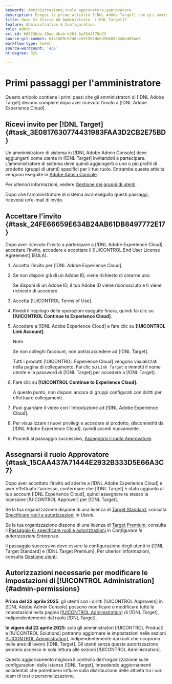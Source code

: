 ```yaml
---
keywords: Amministrazione;ruolo approvatore;approvatore
description: Esegui le prime attività [!DNL Adobe Target] che gli amministratori devono eseguire dopo aver ricevuto l'invito via e-mail a [!DNL Adobe Experience Cloud].
title: Dove Si Inizia Ad Amministrare  [!DNL Target]?
feature: Administration & Configuration
role: Admin
exl-id: b60236da-20ae-4bab-b261-6a33d2f70e23
source-git-commit: 614fd89c9746ce55f502debd5b689c34de400ae5
workflow-type: tm+mt
source-wordcount: '436'
ht-degree: 32%

---
```


# Primi passaggi per l&#39;amministratore

Questo articolo contiene i primi passi che gli amministratori di [!DNL Adobe Target] devono compiere dopo aver ricevuto l&#39;invito a [!DNL Adobe Experience Cloud].

## Ricevi invito per [!DNL Target] {#task_3E0817630774431983FAA3D2CB2E75BD}

Un amministratore di sistema in [!DNL Adobe Admin Console] deve aggiungerti come utente in [!DNL Target] invitandoti a partecipare. L’amministratore di sistema deve quindi aggiungerti a uno o più profili di prodotto (gruppi di utenti) specifici per il tuo ruolo. Entrambe queste attività vengono eseguite in [Adobe Admin Console](https://adminconsole.adobe.com).

Per ulteriori informazioni, vedere [Gestione dei gruppi di utenti](https://helpx.adobe.com/enterprise/using/users.html).

Dopo che l’amministratore di sistema avrà eseguito questi passaggi, riceverai un’e-mail di invito.

## Accettare l&#39;invito {#task_24FE66659E634B24AB61DB8497772E17}

Dopo aver ricevuto l&#39;invito a partecipare a [!DNL Adobe Experience Cloud], accettare l&#39;invito, accedere e accettare il [!UICONTROL End User License Agreement] (EULA).

1. Accetta l’invito per [!DNL Adobe Experience Cloud].
1. Se non disponi già di un Adobe ID, viene richiesto di crearne uno.

   Se disponi di un Adobe ID, il tuo Adobe ID viene riconosciuto e ti viene richiesto di accedere.
1. Accetta [!UICONTROL Terms of Use].
1. Rivedi il riepilogo delle operazioni eseguite finora, quindi fai clic su **[!UICONTROL Continue to Experience Cloud]**.
1. Accedere a [!DNL Adobe Experience Cloud] e fare clic su **[!UICONTROL Link Account]**.

   >[!NOTE]
   >
   >Se non colleghi l’account, non potrai accedere ad [!DNL Target].

   Tutti i prodotti [!UICONTROL Experience Cloud] vengono visualizzati nella pagina di collegamento. Fai clic su `Link Target` e immetti il nome utente e la password di [!DNL Target] per accedere a [!DNL Target].
1. Fare clic su **[!UICONTROL Continue to Experience Cloud]**.

   A questo punto, non disponi ancora di gruppi configurati con diritti per effettuare collegamenti.
1. Puoi guardare il video con l’introduzione ad [!DNL Adobe Experience Cloud].
1. Per visualizzare i nuovi privilegi e accedere al prodotto, disconnettiti da [!DNL Adobe Experience Cloud], quindi accedi nuovamente.
1. Procedi al passaggio successivo, [Assegnarsi il ruolo Approvatore](/help/main/administrating-target/start-target.md#task_15CAA437A71444E2932B333D5E66A3C7).

## Assegnarsi il ruolo Approvatore {#task_15CAA437A71444E2932B333D5E66A3C7}

Dopo aver accettato l&#39;invito ad aderire a [!DNL Adobe Experience Cloud] e aver effettuato l&#39;accesso, confermare che [!DNL Target] è stato aggiunto al tuo account [!DNL Experience Cloud], quindi assegnare te stesso la mansione [!UICONTROL Approver] per [!DNL Target].

Se la tua organizzazione dispone di una licenza di [Target Standard](/help/main/c-intro/intro.md#section_ACD5EFF17AAB4E979CBEFA0145CCD905), consulta [Specificare ruoli e autorizzazioni](/help/main/administrating-target/c-user-management/c-user-management/user-management.md#roles-permissions) in *Utenti*.

Se la tua organizzazione dispone di una licenza di [Target Premium](/help/main/c-intro/intro.md#premium), consulta il [Passaggio 6: specificare ruoli e autorizzazioni](/help/main/administrating-target/c-user-management/property-channel/properties-overview.md#section_8C425E43E5DD4111BBFC734A2B7ABC80) in *Configurare le autorizzazioni Enterprise*.

Il passaggio successivo deve essere la configurazione degli utenti in [!DNL Target Standard] e [!DNL Target Premium]. Per ulteriori informazioni, consulta [Gestione utenti](/help/main/administrating-target/c-user-management/user-management.md).

## Autorizzazioni necessarie per modificare le impostazioni di [!UICONTROL Administration] {#admin-permissions}

**Prima del 22 aprile 2025**: gli utenti con i diritti [!UICONTROL Approvers] in [!DNL Adobe Admin Console] possono modificare o modificare tutte le impostazioni nella pagina [[!UICONTROL Administration]](/help/main/administrating-target/administrating-target.md) di [!DNL Target], indipendentemente dal ruolo [!DNL Target].

**In vigore dal 22 aprile 2025**: solo gli amministratori [!UICONTROL Product] e [!UICONTROL Solutions] potranno aggiornare le impostazioni nelle sezioni [[!UICONTROL Administration]](/help/main/administrating-target/administrating-target.md), indipendentemente dai ruoli che ricoprono nelle aree di lavoro [!DNL Target]. Gli utenti senza questa autorizzazione avranno accesso in sola lettura alle sezioni [!UICONTROL Administration].

Questo aggiornamento migliora il controllo dell&#39;organizzazione sulle configurazioni delle istanze [!DNL Target], impedendo aggiornamenti accidentali che potrebbero influire sulla distribuzione delle attività tra i vari team di test e personalizzazione.
